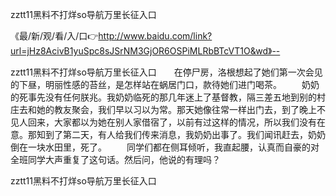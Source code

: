 zztt11黑料不打烊so导航万里长征入口

《最/新/观/看/入/口👉http://www.baidu.com/link?url=jHz8AcivB1yuSpc8sJSrNM3GjOR6OSPiMLRbBTcVT1O&wd》--

zztt11黑料不打烊so导航万里长征入口　　在停尸房，洛根想起了她们第一次会见的下昼，明丽性感的苔丝，是怎样站在蜗居门口，款待她们进门喝茶。
　　奶奶的死事先没有任何朕兆。我奶奶临死的那几年迷上了基督教，隔三差五地到别的村庄去和她的教友聚会，我们早以习以为常。那天她像往常一样出门去，到了晚上不见人回来，大家都以为她在别人家借宿了，以前有过这样的情况，所以我们没有在意。那知到了第二天，有人给我们传来消息，我奶奶出事了。我们闻讯赶去，奶奶倒在一块水田里，死了。
　　同学们都在侧耳倾听，我直起腰，认真而自豪的对全班同学大声重复了这句话。然后问，他说的有理吗？





zztt11黑料不打烊so导航万里长征入口
